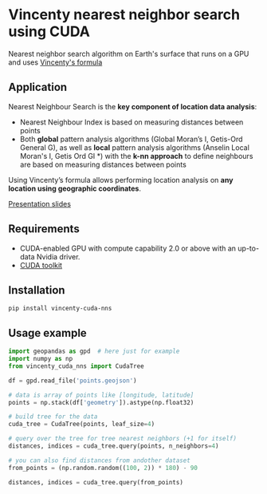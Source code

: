 # Vincenty nearest neighbor search using CUDA
Nearest neighbor search algorithm on Earth's surface that runs on a GPU and uses [Vincenty's formula](https://en.wikipedia.org/wiki/Vincenty%27s_formulae)

## Application
Nearest Neighbour Search is the **key component of location data analysis**:
- Nearest Neighbour Index is based on measuring distances between points
- Both **global** pattern analysis algorithms (Global Moran’s I, Getis-Ord General G), as well as **local** pattern analysis algorithms (Anselin Local Moran's I, Getis Ord GI *) with the **k-nn approach** to define neighbours are based on measuring distances between points

Using Vincenty’s formula allows performing location analysis on **any location using geographic coordinates**.

[Presentation slides](https://docs.google.com/presentation/d/1c0-9hQVlZoordzm1gZ9uKQJVqDyZQ9lZQe-SBEo-lwE/edit?usp=sharing)

## Requirements
- CUDA-enabled GPU with compute capability 2.0 or above with an up-to-data Nvidia driver.
- [CUDA toolkit](https://docs.nvidia.com/cuda/cuda-installation-guide-linux/index.html])

## Installation
```
pip install vincenty-cuda-nns
```

## Usage example
```python
import geopandas as gpd  # here just for example
import numpy as np
from vincenty_cuda_nns import CudaTree

df = gpd.read_file('points.geojson')

# data is array of points like [longitude, latitude]
points = np.stack(df['geometry']).astype(np.float32)

# build tree for the data
cuda_tree = CudaTree(points, leaf_size=4)

# query over the tree for tree nearest neighbors (+1 for itself)
distances, indices = cuda_tree.query(points, n_neighbors=4)

# you can also find distances from andother dataset
from_points = (np.random.random((100, 2)) * 180) - 90

distances, indices = cuda_tree.query(from_points)
```

